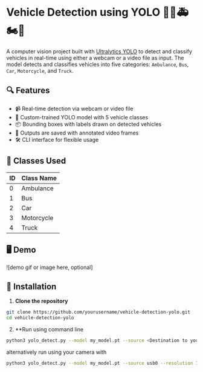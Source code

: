 # Vehicle Detection using YOLO 🚗🚌🚑🏍️🚛

A computer vision project built with [Ultralytics YOLO](https://github.com/ultralytics/ultralytics) to detect and classify vehicles in real-time using either a webcam or a video file as input. The model detects and classifies vehicles into five categories: `Ambulance`, `Bus`, `Car`, `Motorcycle`, and `Truck`.

## 🔍 Features

- 📹 Real-time detection via webcam or video file
- 🎯 Custom-trained YOLO model with 5 vehicle classes
- 📦 Bounding boxes with labels drawn on detected vehicles
- 📁 Outputs are saved with annotated video frames
- 🛠️ CLI interface for flexible usage

## 🚀 Classes Used

| ID | Class Name   |
|----|--------------|
| 0  | Ambulance    |
| 1  | Bus          |
| 2  | Car          |
| 3  | Motorcycle   |
| 4  | Truck        |

## 🖥️ Demo

![demo gif or image here, optional]

## 🧰 Installation

1. **Clone the repository**
```bash
git clone https://github.com/yourusername/vehicle-detection-yolo.git
cd vehicle-detection-yolo
```

2. **Run using command line

```bash
python3 yolo_detect.py --model my_model.pt --source <Destination to your video file> --resolution 1920x1080
```

alternatively run using your camera with 

```bash
python3 yolo_detect.py --model my_model.pt --source usb0 --resolution 1920x1080
```
